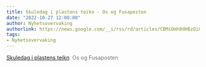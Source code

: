 ```yaml
---
title: Skuledag i plastens teikn - Os og Fusaposten
date: "2022-10-27 12:00:00"
author: Nyhetsovervaking
authorlink: https://news.google.com/__i/rss/rd/articles/CBMiOmh0dHBzOi8vd3d3Lm9zb2dmdXNhLm5vL255aGVuZGUvc2t1bGVkYWctaS1wbGFzdGVucy10ZWlrbi_SAQA?oc=5
tags:
- Nyhetsovervaking
---
```

<a href="https://news.google.com/__i/rss/rd/articles/CBMiOmh0dHBzOi8vd3d3Lm9zb2dmdXNhLm5vL255aGVuZGUvc2t1bGVkYWctaS1wbGFzdGVucy10ZWlrbi_SAQA?oc=5" target="_blank">Skuledag i plastens teikn</a>&nbsp;&nbsp;<font color="#6f6f6f">Os og Fusaposten</font>